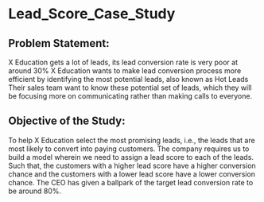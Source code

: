# Lead_Score_Case_Study

## Problem Statement:
X Education gets a lot of leads, its lead conversion rate is very poor at around 30%
X Education wants to make lead conversion process more efficient by identifying the most potential leads, also known as Hot Leads
Their sales team want to know these potential set of leads, which they will be focusing more on communicating rather than making calls to everyone. 

## Objective of the Study:
To help  X Education select the most promising leads, i.e., the leads that are most likely to convert into paying customers. 
The company requires us to build a model wherein we need to assign a lead score to each of the leads. Such that, the customers with a higher lead score have a higher conversion chance and the customers with a lower lead score have a lower conversion chance. 
The CEO has given a ballpark of the target lead conversion rate to be around 80%.
